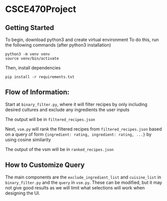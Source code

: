 # CSCE470Project

## Getting Started

To begin, download python3 and create virtual environment
To do this, run the following commands (after python3 installation)
```
python3 -m venv venv
source venv/bin/activate
```

Then, install dependencies

```
pip install -r requirements.txt
```

## Flow of Information:

Start at ```binary_filter.py```, where it will filter recipes by only including desired cultures and exclude any ingredients the user inputs

The output will be in ```filtered_recipes.json```

Next, ```vsm.py``` will rank the filtered recipes from ```filtered_recipes.json``` based on a query of form ```{ingredient: rating, ingredient: rating, ...}``` by using cosine similarity

The output of the vsm will be in ```ranked_recipes.json```

## How to Customize Query
The main components are the ```exclude_ingredient_list``` and ```cuisine_list``` in ```binary_filter.py``` and the ```query``` in ```vsm.py```. These can be modified, but it may not give good results as we will limit what selections will work when designing the UI.